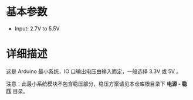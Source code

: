 # 基本参数

* Input: 2.7V to 5.5V

# 详细描述

这是 Arduino 最小系统，IO 口输出电压由输入而定，一般选择 3.3V 或 5V 。

注意：此最小系统模块不包含稳压部分，稳压方案请见本仓库根目录下 **电源 - 稳压** 目录。

